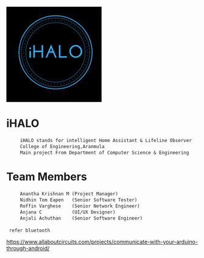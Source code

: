 <img src ="logos/halo.png" height ="250px" width ="250px" align="middle" ></img>
# iHALO 
         iHALO stands for intelligent Home Assistant & Lifeline Observer
         College of Engineering,Aranmula
         Main project From Department of Computer Science & Engineering
         
# Team Members
         Anantha Krishnan M (Project Manager)
         Nidhin Tom Eapen   (Senior Software Tester)
         Roffin Varghese    (Senior Network Engineer)
         Anjana C           (UI/UX Designer)
         Anjali Achuthan    (Senior Software Engineer)
       
     refer bluetooth
https://www.allaboutcircuits.com/projects/communicate-with-your-arduino-through-android/
